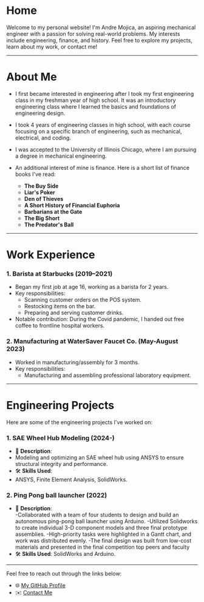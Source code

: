 # **Home**

Welcome to my personal website! I'm Andre Mojica, an aspiring mechanical engineer with a passion for solving real-world problems. My interests include engineering, finance, and history. Feel free to explore my projects, learn about my work, or contact me!

---

# **About Me**

- I first became interested in engineering after I took my first engineering class in my freshman year of high school. It was an introductory engineering class where I learned the basics and foundations of engineering design.  

- I took 4 years of engineering classes in high school, with each course focusing on a specific branch of engineering, such as mechanical, electrical, and coding.  

- I was accepted to the University of Illinois Chicago, where I am pursuing a degree in mechanical engineering.  

- An additional interest of mine is finance. Here is a short list of finance books I've read:  

  - **The Buy Side**  
  - **Liar's Poker**  
  - **Den of Thieves**  
  - **A Short History of Financial Euphoria**  
  - **Barbarians at the Gate**  
  - **The Big Short**  
  - **The Predator's Ball**  

---

# **Work Experience**

### **1. Barista at Starbucks (2019–2021)**  
- Began my first job at age 16, working as a barista for 2 years.  
- Key responsibilities:  
  - Scanning customer orders on the POS system.  
  - Restocking items on the bar.  
  - Preparing and serving customer drinks.  
- Notable contribution: During the Covid pandemic, I handed out free coffee to frontline hospital workers.  

### **2. Manufacturing at WaterSaver Faucet Co. (May-August 2023)**  
- Worked in manufacturing/assembly for 3 months.  
- Key responsibilities:  
  - Manufacturing and assembling professional laboratory equipment.  

---

# **Engineering Projects**

Here are some of the engineering projects I've worked on:  

### **1. SAE Wheel Hub Modeling** (2024-) 
- 🌱 **Description**:
- Modeling and optimizing an SAE wheel hub using ANSYS to ensure structural integrity and performance.  
- 🛠️ **Skills Used**:
- ANSYS, Finite Element Analysis, SolidWorks.  

### **2. Ping Pong ball launcher**  (2022)
- 🌱 **Description**:  
-Collaborated with a team of four students to design and build an autonomous ping-pong ball
launcher using Arduino. -Utilized Solidworks to create individual 3-D component models and three final prototype
assemblies. -High-priority tasks were highlighted in a Gantt chart, and work was distributed evenly. -The final design was built from low-cost materials and presented in the final competition top
peers and faculty 
- 🛠️ **Skills Used**: SolidWorks and Arduino.
 

---

Feel free to reach out through the links below:  

- 🌐 [My GitHub Profile](https://github.com/AndreM07)  
- ✉️ [Contact Me](mailto:andremojica7@gmail.com)  
